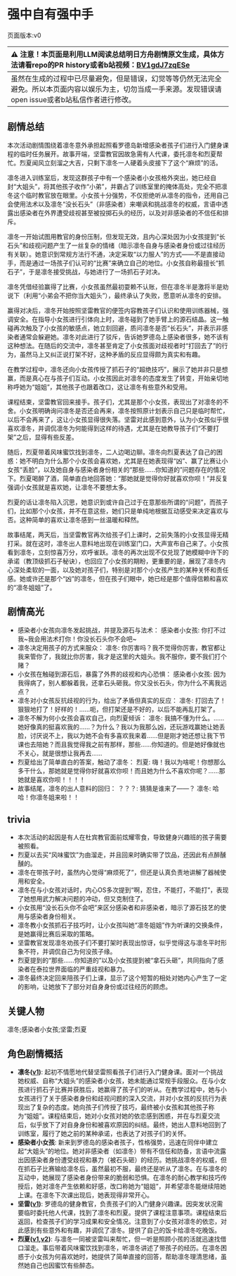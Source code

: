 # 强中自有强中手
页面版本:v0
 

| :warning: 注意！本页面是利用LLM阅读总结明日方舟剧情原文生成，具体方法请看repo的PR history或者b站视频：[BV1gdJ7zqESe](https://www.bilibili.com/video/BV1gdJ7zqESe/)         |
|:----------------------------|
| 虽然在生成的过程中已尽量避免，但是错误，幻觉等等仍然无法完全避免。所以本页面内容以娱乐为主，切勿当成一手来源。发现错误请open issue或者b站私信作者进行修改。|



## 剧情总结
本次活动剧情围绕着凛冬意外承担起照看罗德岛新增感染者孩子们进行入门健身课程的临时任务展开。故事开端，坚雷教官因故急需有人代课，委托凛冬和烈夏帮忙。烈夏闻风立刻溜之大吉，只剩下凛冬一人硬着头皮接下了这个“麻烦”的活。

凛冬进入训练室后，发现这群孩子中有一个感染者小女孩格外突出，她已经自封“大姐头”，将其他孩子收作“小弟”，并霸占了训练室里的掩体高处，完全不把凛冬这个临时教官放在眼里。小女孩十分强势，不仅拒绝听从凛冬的指令，还用自己会使用法术以及凛冬“没长石头”（非感染者）来嘲讽和挑战凛冬的权威，言语中透露出感染者在外界遭受歧视甚至被投掷石头的经历，以及对非感染者的不信任和排斥。

凛冬一开始试图用教官的身份压制，但发现无效，且内心深处因为小女孩提到“长石头”和歧视问题产生了一丝复杂的情绪（暗示凛冬自身与感染者身份或过往经历有关联）。她意识到常规方法行不通，决定采取“以力服人”的方式——不是直接动手，而是通过一场孩子们认可的“比赛”来确立自己的地位。小女孩自称最擅长“抓石子”，于是凛冬接受挑战，与她进行了一场抓石子对决。

凛冬凭借经验赢得了比赛，小女孩虽然最初耍赖不认账，但在凛冬半是激将半是劝说下（利用“小弟会不把你当大姐头”），最终承认了失败，愿意听从凛冬的安排。

赢得对决后，凛冬开始按照坚雷教官的便签内容教孩子们认识和使用训练器械，强调安全。在指导小女孩进行引体向上时，凛冬碰到了她手臂上的源石结晶。这一触碰再次触及了小女孩的敏感点，她立刻回避，质问凛冬是否“长石头”，并表示非感染者通常会躲避她。凛冬对此进行了驳斥，告诉她罗德岛上感染者很多，她不该有这种想法。在随后的交流中，凛冬甚至肯定了小女孩面对歧视者时“打回去了”的行为，虽然马上又纠正说打架不好，这种矛盾的反应显得颇为真实和有趣。

在教学过程中，凛冬还向小女孩传授了抓石子的“超绝技巧”，展示了她并非只是想赢，而是真心在与孩子们互动。小女孩因此对凛冬的态度发生了转变，开始亲切地称呼她为“姐姐”，其他孩子也跟着改口，这让凛冬有些意外和受用。

课程结束，坚雷教官回来接手。孩子们，尤其是那个小女孩，表现出了对凛冬的不舍。小女孩明确询问凛冬是否还会再来，凛冬按照原计划表示自己只是临时帮忙，以后不会再来了，这让小女孩显得很失落。坚雷对此感到意外，认为小女孩似乎很喜欢凛冬，并调侃凛冬为何能得到这样的待遇，尤其是在她教导孩子们“不要打架”之后，显得有些反差。

随后，烈夏带着风味蜜饮找到凛冬，二人边喝边聊。凛冬向烈夏表达了自己的困惑：她不明白为什么那个小女孩会喜欢她，尤其是在她表现得“凶”、赢了比赛让小女孩“丢脸”，以及她自身与感染者身份相关的“那些......你知道的”问题存在的情况下。烈夏喝醉了酒，简单直白地回答她：“那她就是觉得你好就喜欢你呗！”并反复强调小女孩就是喜欢她，让凛冬不要想太多。

烈夏的话让凛冬陷入沉思，她意识到或许自己过于在意那些所谓的“问题”，而孩子们，比如那个小女孩，并不在意这些，她们只是单纯地根据互动感受来决定喜欢与否。这种简单的喜欢让凛冬感到一丝温暖和释然。

故事结尾，两天后，当坚雷教官再次给孩子们上课时，之前失落的小女孩显得无精打采。就在这时，凛冬出人意料地出现在训练室门口，大声宣布自己来了。小女孩看到凛冬，立刻惊喜万分，欢呼雀跃。凛冬的再次出现不仅兑现了她模糊中许下的承诺（教顶级抓石子秘诀），也回应了小女孩的期盼，更重要的是，展现了凛冬内心深处柔软的一面，以及她对孩子们，特别是对那个小女孩产生的某种关怀和责任感。她或许还是那个“凶”的凛冬，但在孩子们眼中，她已经是那个值得信赖和喜欢的“凛冬姐姐”了。
## 剧情高光
- 感染者小女孩向凛冬发起挑战，并提及源石与法术：
  感染者小女孩: 你打不过我~我会用法术打你！你没长石头你不会吧~
- 凛冬决定用孩子的方式来服众：
  凛冬: 你厉害吗？我不觉得你厉害，教官都让我来管你了，我就比你厉害，我才是这里的大姐头。我不服你，要不我们打个赌？
- 小女孩在触碰到源石后，暴露了外界的歧视和内心恐惧：
  感染者小女孩: 因为我得病了，别人都躲着我，还拿石头砸我。你又没长石头，你为什么不离我远点？
- 凛冬对小女孩反抗歧视的行为，给出了矛盾但真实的反应：
  凛冬: 打回去了！狠狠地打了！好样的！......呃，但打架还是不好的，以后不能再乱打架了。
- 凛冬不解为何小女孩会喜欢自己，向烈夏倾诉：
  凛冬: 我搞不懂为什么。......她好像真的挺喜欢我的......？为什么？我以为我那么凶，还玩游戏赢她让她丢脸，讨厌说不上，我以为她不会有多喜欢我来着......但是刚才她还想让我下节课也去陪她？而且我觉得我之前有那样，那些......你知道的。但是她好像就也不关心，就是很想让我再去......
- 烈夏给出了简单直白的答案，触动了凛冬：
  烈夏: 嗨！我以为啥呢！你想那么多干什么，那她就是觉得你好就喜欢你呗！而且她为什么不喜欢你呢？......那她就是喜欢你呗！！！！
- 故事结尾，凛冬的出人意料的回归：
  ？？？: 猜猜是谁来了——？
  凛冬: 哈哈！你凛冬姐来啦！！
## trivia
- 本次活动的起因是有人在杜宾教官面前炫耀零食，导致健身兴趣班的孩子需要被照看。
- 烈夏以去买“风味蜜饮”为由溜走，并且回来时确实带了饮品，还因此有点醉醺醺的。
- 凛冬在带孩子时，虽然内心觉得“麻烦死了”，但还是认真负责地讲解了器械使用和安全。
- 凛冬在与小女孩对话时，内心OS多次提到“啊，忍住，不能打，不能打”，表现了她想用武力解决问题的冲动，但又克制住了。
- 小女孩用“没长石头你不会吧”来区分感染者和非感染者，暗示了源石技艺的使用与感染者身份相关。
- 凛冬教小女孩抓石子技巧时，让小女孩叫她“凛冬姐姐”作为听课的交换条件，是她赢得比赛后采取的策略。
- 坚雷教官发现凛冬劝孩子们不要打架时表现出惊讶，似乎觉得这与凛冬平时形象不符，并调侃自己为何没孩子缘。
- 烈夏提到的“那些......你知道的”以及小女孩提到被“拿石头砸”，共同指向了感染者在泰拉世界面临的严重歧视和暴力。
- 凛冬最终决定回来陪孩子们上课，显示了这个短暂的相处对她内心产生了一定的影响，让她放下了部分对自身身份或过往经历的顾虑。
## 关键人物
凛冬;感染者小女孩;坚雷;烈夏
## 角色剧情概括
-   **凛冬([v1](../chars/char_115_headbr.md))**: 起初不情愿地代替坚雷照看孩子们进行入门健身课。面对一个挑战她权威、自称“大姐头”的感染者小女孩，她未能通过常规手段服众。在与小女孩进行抓石子比赛并获胜后，她赢得了孩子们的听从。在教学过程中，她与小女孩进行了关于感染者身份和歧视问题的深入交流，并对小女孩的反抗行为表现出了复杂的态度。她向孩子们传授了技巧，最终被小女孩和其他孩子称为“姐姐”。课程结束后，她对小女孩对她的依恋感到困惑，并在与烈夏交流后，似乎放下了对自身身份和被喜欢原因的纠结。最终，她出人意料地回到了训练室，履行了她之前的某种承诺，也表达了对孩子们的关怀。
-   **感染者小女孩**: 新来到罗德岛的感染者孩子，性格强势，迅速在同伴中建立起“大姐头”的地位。她对非感染者（如凛冬）带有不信任和防备，言语中流露出因感染者身份遭受歧视和暴力（被石头砸）的经历。她挑战凛冬的权威，但在抓石子比赛输给凛冬后，虽然最初不服，最终还是听从了凛冬。在与凛冬的互动中，她展现了感染者身份带来的脆弱和恐惧。在凛冬的耐心教学和技巧传授后，她对凛冬产生依赖和好感，改口称她为“姐姐”，并希望凛冬能继续陪她上课。在凛冬下次课出现后，她表现得非常开心。
-   **坚雷([v1](../chars/char_260_durnar.md))**: 罗德岛的健身教官，负责孩子们的入门健身兴趣课。因突发状况需要临时委托他人代课，找到了凛冬和烈夏。提供了课程注意事项。课程结束后返回，检查孩子们的学习成果和安全情况。注意到了小女孩对凛冬的依恋，对此感到有些意外和有趣，并调侃了凛冬。提供了自己的饭卡给凛冬吃晚饭。
-   **烈夏([v1](../chars/char_194_leto.md),[v2](../char_v3/char_194_leto.md))**: 与凛冬一同被坚雷叫来帮忙，但一听是照顾小孩的活就迅速找借口溜走。事后带着风味蜜饮找到凛冬，听凛冬讲述了带孩子的经历。在凛冬困惑于小女孩为何喜欢她时，她提供了简单直接的回答，帮助凛冬理清思绪，虽然她自己也因蜜饮有些醉态。